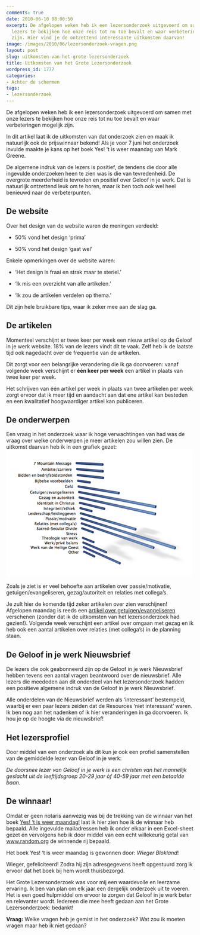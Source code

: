 ```yaml
---
comments: true
date: 2010-06-10 08:00:50
excerpt: De afgelopen weken heb ik een lezersonderzoek uitgevoerd om samen met onze
  lezers te bekijken hoe onze reis tot nu toe bevalt en waar verbeteringen mogelijk
  zijn. Hier vind je de ontzettend interessante uitkomsten daarvan!
image: /images/2010/06/lezersonderzoek-vragen.png
layout: post
slug: uitkomsten-van-het-grote-lezersonderzoek
title: Uitkomsten van het Grote Lezersonderzoek
wordpress_id: 1777
categories:
- Achter de schermen
tags:
- lezersonderzoek
---
```


De afgelopen weken heb ik een lezersonderzoek uitgevoerd om samen met onze lezers te bekijken hoe onze reis tot nu toe bevalt en waar verbeteringen mogelijk zijn.

In dit artikel laat ik de uitkomsten van dat onderzoek zien en maak ik natuurlijk ook de prijswinnaar bekend! Als je voor 7 juni het onderzoek invulde maakte je kans op het boek Yes! ‘t is weer maandag van Mark Greene.



De algemene indruk van de lezers is positief, de tendens die door alle ingevulde onderzoeken heen te zien was is die van tevredenheid. De overgrote meerderheid is tevreden en positief over Geloof in je werk. Dat is natuurlijk ontzettend leuk om te horen, maar ik ben toch ook wel heel benieuwd naar de verbeterpunten.


## De website


Over het design van de website waren de meningen verdeeld:



	
  * 50% vond het design ‘prima’

	
  * 50% vond het design ‘gaat wel’


Enkele opmerkingen over de website waren:

	
  * ‘Het design is fraai en strak maar te steriel.’

	
  * ‘Ik mis een overzicht van alle artikelen.’

	
  * ‘Ik zou de artikelen verdelen op thema.’


Dit zijn hele bruikbare tips, waar ik zeker mee aan de slag ga.


## De artikelen


Momenteel verschijnt er twee keer per week een nieuw artikel op de Geloof in je werk website. 18% van de lezers vindt dit te vaak. Zelf heb ik de laatste tijd ook nagedacht over de frequentie van de artikelen.

Dit zorgt voor een belangrijke verandering die ik ga doorvoeren: vanaf volgende week verschijnt er **één keer per week** een artikel in plaats van twee keer per week.

Het schrijven van één artikel per week in plaats van twee artikelen per week zorgt ervoor dat ik meer tijd en aandacht aan dat ene artikel kan besteden en een kwalitatief hoogwaardiger artikel kan publiceren.


## De onderwerpen


Een vraag in het onderzoek waar ik hoge verwachtingen van had was de vraag over welke onderwerpen je meer artikelen zou willen zien. De uitkomst daarvan heb ik in een grafiek gezet:
![Afbeelding van een grafiek met onderwerpen als uitkomst van het lezersonderzoek](/images/2010/06/lezersonderzoek-onderwerpen.png)

Zoals je ziet is er veel behoefte aan artikelen over passie/motivatie, getuigen/evangeliseren, gezag/autoriteit en relaties met collega’s.

Je zult hier de komende tijd zeker artikelen over zien verschijnen! Afgelopen maandag is reeds een [artikel over getuigen/evangeliseren](/2010/06/07/12-manieren-om-te-getuigen-zonder-je-baan-te-verliezen/) verschenen (zonder dat ik de uitkomsten van het lezersonderzoek had gezien!). Volgende week verschijnt een artikel over omgaan met gezag en ik heb ook een aantal artikelen over relaties (met collega’s) in de planning staan.


## De Geloof in je werk Nieuwsbrief


De lezers die ook geabonneerd zijn op de Geloof in je werk Nieuwsbrief hebben tevens een aantal vragen beantwoord over de nieuwsbrief. Alle lezers die meededen aan dit onderdeel van het lezersonderzoek hadden een positieve algemene indruk van de Geloof in je werk Nieuwsbrief.

Alle onderdelen van de Nieuwsbrief werden als ‘interessant’ bestempeld, waarbij er een paar lezers zeiden dat de Resources ‘niet interessant’ waren. Ik ben nog aan het nadenken of ik hier veranderingen in ga doorvoeren. Ik hou je op de hoogte via de nieuwsbrief!


## Het lezersprofiel


Door middel van een onderzoek als dit kun je ook een profiel samenstellen van de gemiddelde lezer van Geloof in je werk:

_De doorsnee lezer van Geloof in je werk is een christen van het mannelijk geslacht uit de leeftijdsgroep 20-29 jaar òf 40-59 jaar met een betaalde baan._


## De winnaar!


Omdat er geen notaris aanwezig was bij de trekking van de winnaar van het boek [Yes! ‘t is weer maandag!](/2009/11/16/boek-review-yes-t-is-weer-maandag/) laat ik hier zien hoe ik de winnaar heb bepaald. Alle ingevulde mailadressen heb ik onder elkaar in een Excel-sheet gezet en vervolgens heb ik door middel van een echt willekeurig getal van www.random.org de winnende rij bepaald.

Het boek Yes! ‘t is weer maandag is gewonnen door: _Wieger Blokland_!

Wieger, gefeliciteerd! Zodra hij zijn adresgegevens heeft opgestuurd zorg ik ervoor dat het boek bij hem wordt thuisbezorgd.

Het Grote Lezersonderzoek was voor mij een waardevolle en leerzame ervaring. Ik ben van plan om elk jaar een dergelijk onderzoek uit te voeren. Het is een goed hulpmiddel om ervoor te zorgen dat Geloof in je werk beter en relevanter wordt. Iedereen die mee heeft gedaan aan het Grote Lezersonderzoek: bedankt!

**Vraag:** Welke vragen heb je gemist in het onderzoek? Wat zou ik moeten vragen maar heb ik niet gedaan?
